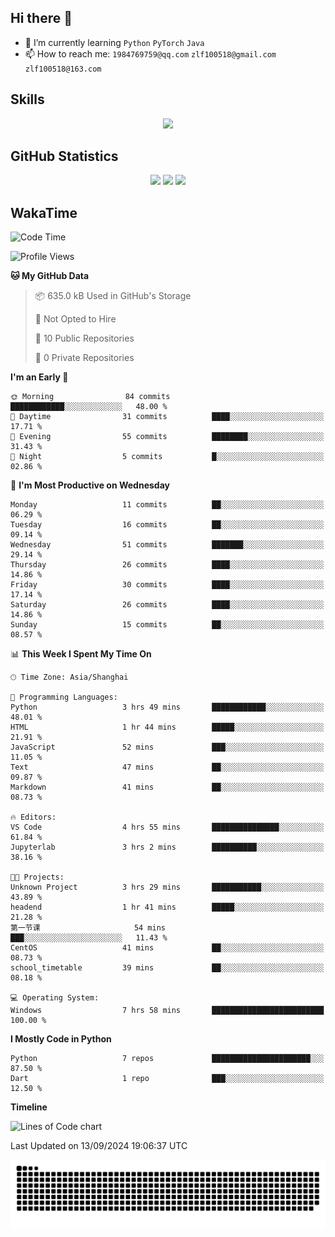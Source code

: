 ## Hi there 👋

- 🌱 I’m currently learning `Python` `PyTorch` `Java`
- 📫 How to reach me: `1984769759@qq.com` `zlf100518@gmail.com` `zlf100518@163.com`

## Skills
<div align="center"> <img src="https://skillicons.dev/icons?i=python,linux,git,github,html,css,js" /> </div>

## GitHub Statistics

<div align="center">
  <img src="https://github-readme-stats.vercel.app/api?username=mrcchenfeng&show_icons=true&theme=tokyonight" />
  <img src="https://github-readme-stats.vercel.app/api/top-langs/?username=mrcchenfeng&show_icons=true&theme=tokyonight" />
  <img src="https://github-readme-activity-graph.vercel.app/graph?username=mrcchenfeng&theme=xcode" />
</div>

## WakaTime

<!--START_SECTION:waka-->
![Code Time](http://img.shields.io/badge/Code%20Time-90%20hrs%2012%20mins-blue)

![Profile Views](http://img.shields.io/badge/Profile%20Views-0-blue)

**🐱 My GitHub Data** 

> 📦 635.0 kB Used in GitHub's Storage 
 > 
> 🚫 Not Opted to Hire
 > 
> 📜 10 Public Repositories 
 > 
> 🔑 0 Private Repositories 
 > 
**I'm an Early 🐤** 

```text
🌞 Morning                84 commits          ████████████░░░░░░░░░░░░░   48.00 % 
🌆 Daytime                31 commits          ████░░░░░░░░░░░░░░░░░░░░░   17.71 % 
🌃 Evening                55 commits          ████████░░░░░░░░░░░░░░░░░   31.43 % 
🌙 Night                  5 commits           █░░░░░░░░░░░░░░░░░░░░░░░░   02.86 % 
```
📅 **I'm Most Productive on Wednesday** 

```text
Monday                   11 commits          ██░░░░░░░░░░░░░░░░░░░░░░░   06.29 % 
Tuesday                  16 commits          ██░░░░░░░░░░░░░░░░░░░░░░░   09.14 % 
Wednesday                51 commits          ███████░░░░░░░░░░░░░░░░░░   29.14 % 
Thursday                 26 commits          ████░░░░░░░░░░░░░░░░░░░░░   14.86 % 
Friday                   30 commits          ████░░░░░░░░░░░░░░░░░░░░░   17.14 % 
Saturday                 26 commits          ████░░░░░░░░░░░░░░░░░░░░░   14.86 % 
Sunday                   15 commits          ██░░░░░░░░░░░░░░░░░░░░░░░   08.57 % 
```


📊 **This Week I Spent My Time On** 

```text
🕑︎ Time Zone: Asia/Shanghai

💬 Programming Languages: 
Python                   3 hrs 49 mins       ████████████░░░░░░░░░░░░░   48.01 % 
HTML                     1 hr 44 mins        █████░░░░░░░░░░░░░░░░░░░░   21.91 % 
JavaScript               52 mins             ███░░░░░░░░░░░░░░░░░░░░░░   11.05 % 
Text                     47 mins             ██░░░░░░░░░░░░░░░░░░░░░░░   09.87 % 
Markdown                 41 mins             ██░░░░░░░░░░░░░░░░░░░░░░░   08.73 % 

🔥 Editors: 
VS Code                  4 hrs 55 mins       ███████████████░░░░░░░░░░   61.84 % 
Jupyterlab               3 hrs 2 mins        ██████████░░░░░░░░░░░░░░░   38.16 % 

🐱‍💻 Projects: 
Unknown Project          3 hrs 29 mins       ███████████░░░░░░░░░░░░░░   43.89 % 
headend                  1 hr 41 mins        █████░░░░░░░░░░░░░░░░░░░░   21.28 % 
第一节课                     54 mins             ███░░░░░░░░░░░░░░░░░░░░░░   11.43 % 
CentOS                   41 mins             ██░░░░░░░░░░░░░░░░░░░░░░░   08.73 % 
school_timetable         39 mins             ██░░░░░░░░░░░░░░░░░░░░░░░   08.18 % 

💻 Operating System: 
Windows                  7 hrs 58 mins       █████████████████████████   100.00 % 
```

**I Mostly Code in Python** 

```text
Python                   7 repos             ██████████████████████░░░   87.50 % 
Dart                     1 repo              ███░░░░░░░░░░░░░░░░░░░░░░   12.50 % 
```



**Timeline**

![Lines of Code chart](https://raw.githubusercontent.com/mrcchenfeng/mrcchenfeng/main/assets/bar_graph.png)


 Last Updated on 13/09/2024 19:06:37 UTC
<!--END_SECTION:waka-->

<div align="center"><img src="./assets/github-snake-dark.svg" /></div>

